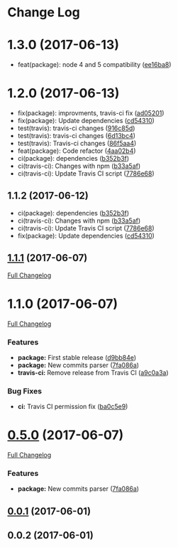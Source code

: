 # Change Log

<a name="1.3.0"></a>
# 1.3.0 (2017-06-13)

* feat(package): node 4 and 5 compatibility ([ee16ba8](https://github.com/design4pro/release-me/commit/ee16ba8))



<a name="1.2.0"></a>
# 1.2.0 (2017-06-13)

* fix(package): improvments, travis-ci fix ([ad05201](https://github.com/design4pro/release-me/commit/ad05201))
* fix(package): Update dependencies ([cd54310](https://github.com/design4pro/release-me/commit/cd54310))
* test(travis): travis-ci changes ([916c85d](https://github.com/design4pro/release-me/commit/916c85d))
* test(travis): travis-ci changes ([6d13bc4](https://github.com/design4pro/release-me/commit/6d13bc4))
* test(travis): Travis-ci changes ([86f5aa4](https://github.com/design4pro/release-me/commit/86f5aa4))
* feat(package): Code refactor ([4aa02b4](https://github.com/design4pro/release-me/commit/4aa02b4))
* ci(package): dependencies ([b352b3f](https://github.com/design4pro/release-me/commit/b352b3f))
* ci(travis-ci): Changes with npm ([b33a5af](https://github.com/design4pro/release-me/commit/b33a5af))
* ci(travis-ci): Update Travis CI script ([7786e68](https://github.com/design4pro/release-me/commit/7786e68))



<a name="1.1.2"></a>
## 1.1.2 (2017-06-12)

* ci(package): dependencies ([b352b3f](https://github.com/design4pro/release-me/commit/b352b3f))
* ci(travis-ci): Changes with npm ([b33a5af](https://github.com/design4pro/release-me/commit/b33a5af))
* ci(travis-ci): Update Travis CI script ([7786e68](https://github.com/design4pro/release-me/commit/7786e68))
* fix(package): Update dependencies ([cd54310](https://github.com/design4pro/release-me/commit/cd54310))



<a name="1.1.1"></a>
## [1.1.1](https://github.com/design4pro/release-me/tree/v1.1.1) (2017-06-07)

[Full Changelog](https://github.com/design4pro/release-me/compare/v1.1.0...v1.1.1)


<a name="1.1.0"></a>
# 1.1.0 (2017-06-07)

[Full Changelog](https://github.com/design4pro/release-me/compare/...v1.1.0)


### Features

* **package:** First stable release ([d9bb84e](https://github.com/design4pro/release-me/commit/d9bb84e))<br>
* **package:** New commits parser ([7fa086a](https://github.com/design4pro/release-me/commit/7fa086a))<br>
* **travis-ci:** Remove release from Travis CI ([a9c0a3a](https://github.com/design4pro/release-me/commit/a9c0a3a))<br>


### Bug Fixes

* **ci:** Travis CI permission fix ([ba0c5e9](https://github.com/design4pro/release-me/commit/ba0c5e9))<br>


<a name="0.5.0"></a>
# [0.5.0](https://github.com/design4pro/release-me/tree/v0.5.0) (2017-06-07)

[Full Changelog](https://github.com/design4pro/release-me/compare/v0.0.1...v0.5.0)


### Features

* **package:** New commits parser ([7fa086a](https://github.com/design4pro/release-me/commit/7fa086a))<br>


<a name="0.0.1"></a>
## [0.0.1](https://github.com/design4pro/changelog/compare/v0.0.2...v0.0.1) (2017-06-01)



<a name="0.0.2"></a>
## 0.0.2 (2017-06-01)
